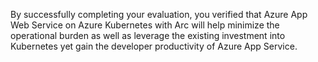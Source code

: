 By successfully completing your evaluation, you verified that Azure App Web Service on Azure Kubernetes with Arc will help minimize the operational burden as well as leverage the existing investment into Kubernetes yet gain the developer productivity of Azure App Service. 